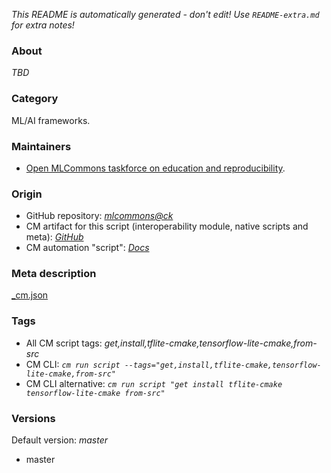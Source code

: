 *This README is automatically generated - don't edit! Use `README-extra.md` for extra notes!*

### About

*TBD*

### Category

ML/AI frameworks.

### Maintainers

* [Open MLCommons taskforce on education and reproducibility](https://github.com/mlcommons/ck/blob/master/docs/mlperf-education-workgroup.md).

### Origin

* GitHub repository: *[mlcommons@ck](https://github.com/mlcommons/ck/tree/master/cm-mlops)*
* CM artifact for this script (interoperability module, native scripts and meta): *[GitHub](https://github.com/mlcommons/ck/tree/master/cm-mlops/script/install-tflite-from-src)*
* CM automation "script": *[Docs](https://github.com/octoml/ck/blob/master/docs/list_of_automations.md#script)*


### Meta description
[_cm.json](_cm.json)


### Tags
* All CM script tags: *get,install,tflite-cmake,tensorflow-lite-cmake,from-src*
* CM CLI: *`cm run script --tags="get,install,tflite-cmake,tensorflow-lite-cmake,from-src"`*
* CM CLI alternative: *`cm run script "get install tflite-cmake tensorflow-lite-cmake from-src"`*


### Versions
Default version: *master*

* master
